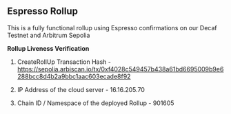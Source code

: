 ## Espresso Rollup

This is a fully functional rollup using Espresso confirmations on our Decaf Testnet and Arbitrum Sepolia

**Rollup Liveness Verification**

1. CreateRollUp Transaction Hash - https://sepolia.arbiscan.io/tx/0xf4028c549457b438a61bd6695009b9e6288bcc8d4b2a9bbc1aac603ecade8f92

2. IP Address of the cloud server - 16.16.205.70

3. Chain ID / Namespace of the deployed Rollup - 901605
